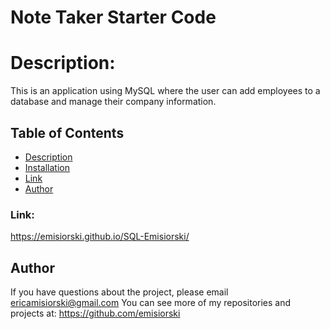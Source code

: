 # Note Taker Starter Code

# Description:
This is an application using MySQL where the user can add employees to a database and manage their company information. 


## Table of Contents

- [Description](#Description)
- [Installation](#Installation)
- [Link](#Link)
- [Author](#Author)

### Link:
https://emisiorski.github.io/SQL-Emisiorski/


## Author
If you have questions about the project, please email ericamisiorski@gmail.com
You can see more of my repositories and projects at: https://github.com/emisiorski